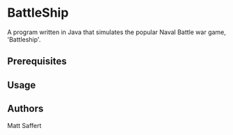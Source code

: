 # BattleShip

A program written in Java that simulates the popular Naval Battle war game, 'Battleship'.

## Prerequisites

## Usage

## Authors
Matt Saffert
